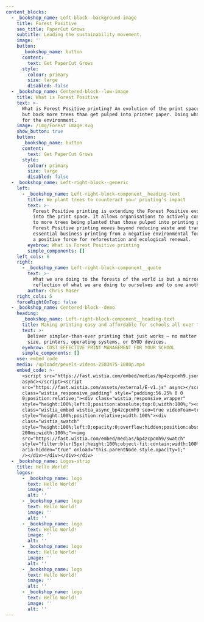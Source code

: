 ```yaml
---
content_blocks:
  - _bookshop_name: Left-block--background-image
    title: Forest Positive
    seo_title: PaperCut Grows
    subtitle: Leading the sustainability movement.
    image: ''
    button:
      _bookshop_name: button
      content:
        text: Get PaperCut Grows
      style:
        colour: primary
        size: large
        disabled: false
  - _bookshop_name: Centered-block--low-image
    title: What is Forest Positive
    text: >-
      What is Forest Positive printing? An evolution of the print space, putting
      but back more trees than get pulped into printer paper. Doing what’s right
      for the environment.
    image: /img/Forest image.svg
    show_button: true
    button:
      _bookshop_name: button
      content:
        text: Get PaperCut Grows
      style:
        colour: primary
        size: large
        disabled: false
  - _bookshop_name: Left-right-block--generic
    left:
      - _bookshop_name: Left-right-block-component__heading-text
        title: We plant trees to counteract your printing’s impact
        text: >-
          Forest Positive printing is extending the Forest Positive evolution
          into the print space. It allows organisations to actively contribute
          to more trees being planted than those pulped into printing paper.
          Forest Positive printing moves beyond reducing waste and transforms
          essential business printing from a negative environmental footprint to
          a positive force for reforestation and ecological renewal.
        eyebrow: What is Forest Positive printing
        simple_components: []
    left_cols: 6
    right:
      - _bookshop_name: Left-right-block-component__quote
        text: >-
          What we are doing to the forests of the world is but a mirror
          reflection of what we are doing to ourselves and to one another.
        author: Chris Maser
    right_cols: 5
    forceRightOnTop: false
  - _bookshop_name: Centered-block--demo
    heading:
      _bookshop_name: Left-right-block-component__heading-text
      title: Making printing easy and affordable for schools all over the globe
      text: >-
        Deliver simpler-than-ever printing that just works – no matter your
        size, printers, operating systems, or BYOD devices.
      eyebrow: COST EFFECTIVE PRINT MANAGEMENT FOR YOUR SCHOOL
      simple_components: []
    use: embed code
    media: /uploads/pexels-videos-2583475-1080p.mp4
    embed_code: >-
      <script src="https://fast.wistia.com/embed/medias/bp4zcpcmh9.jsonp"
      async></script><script
      src="https://fast.wistia.com/assets/external/E-v1.js" async></script><div
      class="wistia_responsive_padding" style="padding:56.25% 0 0
      0;position:relative;"><div class="wistia_responsive_wrapper"
      style="height:100%;left:0;position:absolute;top:0;width:100%;"><div
      class="wistia_embed wistia_async_bp4zcpcmh9 seo=true videoFoam=true"
      style="height:100%;position:relative;width:100%"><div
      class="wistia_swatch"
      style="height:100%;left:0;opacity:0;overflow:hidden;position:absolute;top:0;transition:opacity
      200ms;width:100%;"><img
      src="https://fast.wistia.com/embed/medias/bp4zcpcmh9/swatch"
      style="filter:blur(5px);height:100%;object-fit:contain;width:100%;" alt=""
      aria-hidden="true" onload="this.parentNode.style.opacity=1;"
      /></div></div></div></div>
  - _bookshop_name: Logos-strip
    title: Hello World!
    logos:
      - _bookshop_name: logo
        text: Hello World!
        image: ''
        alt: ''
      - _bookshop_name: logo
        text: Hello World!
        image: ''
        alt: ''
      - _bookshop_name: logo
        text: Hello World!
        image: ''
        alt: ''
      - _bookshop_name: logo
        text: Hello World!
        image: ''
        alt: ''
      - _bookshop_name: logo
        text: Hello World!
        image: ''
        alt: ''
      - _bookshop_name: logo
        text: Hello World!
        image: ''
        alt: ''
---
```

